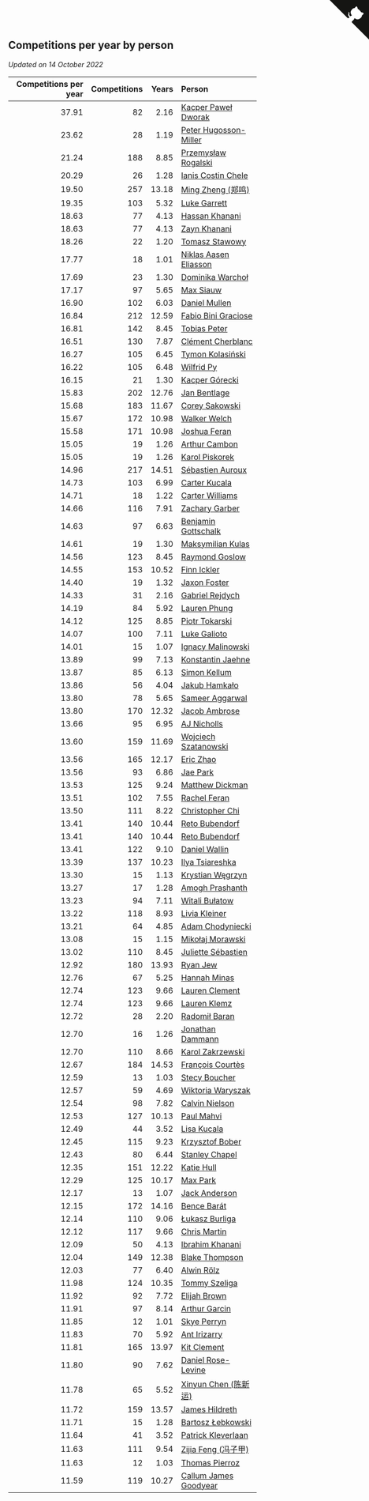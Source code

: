 ## Competitions per year by person

*Updated on 14 October 2022*

| Competitions per year | Competitions | Years | Person |
| ---: | ---: | ---: | :--- |
| 37.91 | 82 | 2.16 | [Kacper Paweł Dworak](https://www.worldcubeassociation.org/persons/2020DWOR01) |
| 23.62 | 28 | 1.19 | [Peter Hugosson-Miller](https://www.worldcubeassociation.org/persons/2021HUGO01) |
| 21.24 | 188 | 8.85 | [Przemysław Rogalski](https://www.worldcubeassociation.org/persons/2013ROGA02) |
| 20.29 | 26 | 1.28 | [Ianis Costin Chele](https://www.worldcubeassociation.org/persons/2021CHEL01) |
| 19.50 | 257 | 13.18 | [Ming Zheng (郑鸣)](https://www.worldcubeassociation.org/persons/2009ZHEN11) |
| 19.35 | 103 | 5.32 | [Luke Garrett](https://www.worldcubeassociation.org/persons/2017GARR05) |
| 18.63 | 77 | 4.13 | [Hassan Khanani](https://www.worldcubeassociation.org/persons/2018KHAN26) |
| 18.63 | 77 | 4.13 | [Zayn Khanani](https://www.worldcubeassociation.org/persons/2018KHAN28) |
| 18.26 | 22 | 1.20 | [Tomasz Stawowy](https://www.worldcubeassociation.org/persons/2021STAW01) |
| 17.77 | 18 | 1.01 | [Niklas Aasen Eliasson](https://www.worldcubeassociation.org/persons/2021ELIA01) |
| 17.69 | 23 | 1.30 | [Dominika Warchoł](https://www.worldcubeassociation.org/persons/2021WARC01) |
| 17.17 | 97 | 5.65 | [Max Siauw](https://www.worldcubeassociation.org/persons/2017SIAU02) |
| 16.90 | 102 | 6.03 | [Daniel Mullen](https://www.worldcubeassociation.org/persons/2016MULL04) |
| 16.84 | 212 | 12.59 | [Fabio Bini Graciose](https://www.worldcubeassociation.org/persons/2010GRAC02) |
| 16.81 | 142 | 8.45 | [Tobias Peter](https://www.worldcubeassociation.org/persons/2014PETE03) |
| 16.51 | 130 | 7.87 | [Clément Cherblanc](https://www.worldcubeassociation.org/persons/2014CHER05) |
| 16.27 | 105 | 6.45 | [Tymon Kolasiński](https://www.worldcubeassociation.org/persons/2016KOLA02) |
| 16.22 | 105 | 6.48 | [Wilfrid Py](https://www.worldcubeassociation.org/persons/2016PYWI01) |
| 16.15 | 21 | 1.30 | [Kacper Górecki](https://www.worldcubeassociation.org/persons/2021GORE01) |
| 15.83 | 202 | 12.76 | [Jan Bentlage](https://www.worldcubeassociation.org/persons/2010BENT01) |
| 15.68 | 183 | 11.67 | [Corey Sakowski](https://www.worldcubeassociation.org/persons/2011SAKO01) |
| 15.67 | 172 | 10.98 | [Walker Welch](https://www.worldcubeassociation.org/persons/2011WELC01) |
| 15.58 | 171 | 10.98 | [Joshua Feran](https://www.worldcubeassociation.org/persons/2011FERA01) |
| 15.05 | 19 | 1.26 | [Arthur Cambon](https://www.worldcubeassociation.org/persons/2021CAMB01) |
| 15.05 | 19 | 1.26 | [Karol Piskorek](https://www.worldcubeassociation.org/persons/2021PISK01) |
| 14.96 | 217 | 14.51 | [Sébastien Auroux](https://www.worldcubeassociation.org/persons/2008AURO01) |
| 14.73 | 103 | 6.99 | [Carter Kucala](https://www.worldcubeassociation.org/persons/2015KUCA01) |
| 14.71 | 18 | 1.22 | [Carter Williams](https://www.worldcubeassociation.org/persons/2021WILL06) |
| 14.66 | 116 | 7.91 | [Zachary Garber](https://www.worldcubeassociation.org/persons/2014GARB01) |
| 14.63 | 97 | 6.63 | [Benjamin Gottschalk](https://www.worldcubeassociation.org/persons/2016GOTT01) |
| 14.61 | 19 | 1.30 | [Maksymilian Kulas](https://www.worldcubeassociation.org/persons/2021KULA02) |
| 14.56 | 123 | 8.45 | [Raymond Goslow](https://www.worldcubeassociation.org/persons/2014GOSL01) |
| 14.55 | 153 | 10.52 | [Finn Ickler](https://www.worldcubeassociation.org/persons/2012ICKL01) |
| 14.40 | 19 | 1.32 | [Jaxon Foster](https://www.worldcubeassociation.org/persons/2021FOST01) |
| 14.33 | 31 | 2.16 | [Gabriel Rejdych](https://www.worldcubeassociation.org/persons/2020REJD01) |
| 14.19 | 84 | 5.92 | [Lauren Phung](https://www.worldcubeassociation.org/persons/2016PHUN02) |
| 14.12 | 125 | 8.85 | [Piotr Tokarski](https://www.worldcubeassociation.org/persons/2013TOKA01) |
| 14.07 | 100 | 7.11 | [Luke Galioto](https://www.worldcubeassociation.org/persons/2015GALI02) |
| 14.01 | 15 | 1.07 | [Ignacy Malinowski](https://www.worldcubeassociation.org/persons/2021MALI02) |
| 13.89 | 99 | 7.13 | [Konstantin Jaehne](https://www.worldcubeassociation.org/persons/2015JAEH01) |
| 13.87 | 85 | 6.13 | [Simon Kellum](https://www.worldcubeassociation.org/persons/2016KELL12) |
| 13.86 | 56 | 4.04 | [Jakub Hamkało](https://www.worldcubeassociation.org/persons/2018HAMK01) |
| 13.80 | 78 | 5.65 | [Sameer Aggarwal](https://www.worldcubeassociation.org/persons/2017AGGA01) |
| 13.80 | 170 | 12.32 | [Jacob Ambrose](https://www.worldcubeassociation.org/persons/2010AMBR01) |
| 13.66 | 95 | 6.95 | [AJ Nicholls](https://www.worldcubeassociation.org/persons/2015NICH04) |
| 13.60 | 159 | 11.69 | [Wojciech Szatanowski](https://www.worldcubeassociation.org/persons/2011SZAT01) |
| 13.56 | 165 | 12.17 | [Eric Zhao](https://www.worldcubeassociation.org/persons/2010ZHAO19) |
| 13.56 | 93 | 6.86 | [Jae Park](https://www.worldcubeassociation.org/persons/2015PARK24) |
| 13.53 | 125 | 9.24 | [Matthew Dickman](https://www.worldcubeassociation.org/persons/2013DICK01) |
| 13.51 | 102 | 7.55 | [Rachel Feran](https://www.worldcubeassociation.org/persons/2015FERA01) |
| 13.50 | 111 | 8.22 | [Christopher Chi](https://www.worldcubeassociation.org/persons/2014CHIC01) |
| 13.41 | 140 | 10.44 | [Reto Bubendorf](https://www.worldcubeassociation.org/persons/2012BUBE01) |
| 13.41 | 140 | 10.44 | [Reto Bubendorf](https://www.worldcubeassociation.org/persons/2012BUBE01) |
| 13.41 | 122 | 9.10 | [Daniel Wallin](https://www.worldcubeassociation.org/persons/2013WALL03) |
| 13.39 | 137 | 10.23 | [Ilya Tsiareshka](https://www.worldcubeassociation.org/persons/2012TERE01) |
| 13.30 | 15 | 1.13 | [Krystian Węgrzyn](https://www.worldcubeassociation.org/persons/2021WEGR01) |
| 13.27 | 17 | 1.28 | [Amogh Prashanth](https://www.worldcubeassociation.org/persons/2021PRAS01) |
| 13.23 | 94 | 7.11 | [Witali Bułatow](https://www.worldcubeassociation.org/persons/2015BUAT01) |
| 13.22 | 118 | 8.93 | [Livia Kleiner](https://www.worldcubeassociation.org/persons/2013KLEI03) |
| 13.21 | 64 | 4.85 | [Adam Chodyniecki](https://www.worldcubeassociation.org/persons/2017CHOD02) |
| 13.08 | 15 | 1.15 | [Mikołaj Morawski](https://www.worldcubeassociation.org/persons/2021MORA01) |
| 13.02 | 110 | 8.45 | [Juliette Sébastien](https://www.worldcubeassociation.org/persons/2014SEBA01) |
| 12.92 | 180 | 13.93 | [Ryan Jew](https://www.worldcubeassociation.org/persons/2008JEWR01) |
| 12.76 | 67 | 5.25 | [Hannah Minas](https://www.worldcubeassociation.org/persons/2017MINA04) |
| 12.74 | 123 | 9.66 | [Lauren Clement](https://www.worldcubeassociation.org/persons/2013KLEM01) |
| 12.74 | 123 | 9.66 | [Lauren Klemz](https://www.worldcubeassociation.org/persons/2013KLEM01) |
| 12.72 | 28 | 2.20 | [Radomił Baran](https://www.worldcubeassociation.org/persons/2020BARA02) |
| 12.70 | 16 | 1.26 | [Jonathan Dammann](https://www.worldcubeassociation.org/persons/2021DAMM01) |
| 12.70 | 110 | 8.66 | [Karol Zakrzewski](https://www.worldcubeassociation.org/persons/2014ZAKR01) |
| 12.67 | 184 | 14.53 | [François Courtès](https://www.worldcubeassociation.org/persons/2008COUR01) |
| 12.59 | 13 | 1.03 | [Stecy Boucher](https://www.worldcubeassociation.org/persons/2021BOUC01) |
| 12.57 | 59 | 4.69 | [Wiktoria Waryszak](https://www.worldcubeassociation.org/persons/2018WARY01) |
| 12.54 | 98 | 7.82 | [Calvin Nielson](https://www.worldcubeassociation.org/persons/2014NIEL03) |
| 12.53 | 127 | 10.13 | [Paul Mahvi](https://www.worldcubeassociation.org/persons/2012MAHV01) |
| 12.49 | 44 | 3.52 | [Lisa Kucala](https://www.worldcubeassociation.org/persons/2019KUCA01) |
| 12.45 | 115 | 9.23 | [Krzysztof Bober](https://www.worldcubeassociation.org/persons/2013BOBE01) |
| 12.43 | 80 | 6.44 | [Stanley Chapel](https://www.worldcubeassociation.org/persons/2016CHAP04) |
| 12.35 | 151 | 12.22 | [Katie Hull](https://www.worldcubeassociation.org/persons/2010HULL01) |
| 12.29 | 125 | 10.17 | [Max Park](https://www.worldcubeassociation.org/persons/2012PARK03) |
| 12.17 | 13 | 1.07 | [Jack Anderson](https://www.worldcubeassociation.org/persons/2021ANDE05) |
| 12.15 | 172 | 14.16 | [Bence Barát](https://www.worldcubeassociation.org/persons/2008BARA01) |
| 12.14 | 110 | 9.06 | [Łukasz Burliga](https://www.worldcubeassociation.org/persons/2013BURL01) |
| 12.12 | 117 | 9.66 | [Chris Martin](https://www.worldcubeassociation.org/persons/2013MART03) |
| 12.09 | 50 | 4.13 | [Ibrahim Khanani](https://www.worldcubeassociation.org/persons/2018KHAN27) |
| 12.04 | 149 | 12.38 | [Blake Thompson](https://www.worldcubeassociation.org/persons/2010THOM03) |
| 12.03 | 77 | 6.40 | [Alwin Rölz](https://www.worldcubeassociation.org/persons/2016ROLZ01) |
| 11.98 | 124 | 10.35 | [Tommy Szeliga](https://www.worldcubeassociation.org/persons/2012SZEL01) |
| 11.92 | 92 | 7.72 | [Elijah Brown](https://www.worldcubeassociation.org/persons/2015BROW03) |
| 11.91 | 97 | 8.14 | [Arthur Garcin](https://www.worldcubeassociation.org/persons/2014GARC27) |
| 11.85 | 12 | 1.01 | [Skye Perryn](https://www.worldcubeassociation.org/persons/2021PERR02) |
| 11.83 | 70 | 5.92 | [Ant Irizarry](https://www.worldcubeassociation.org/persons/2016IRIZ02) |
| 11.81 | 165 | 13.97 | [Kit Clement](https://www.worldcubeassociation.org/persons/2008CLEM01) |
| 11.80 | 90 | 7.62 | [Daniel Rose-Levine](https://www.worldcubeassociation.org/persons/2015ROSE01) |
| 11.78 | 65 | 5.52 | [Xinyun Chen (陈新运)](https://www.worldcubeassociation.org/persons/2017CHEN36) |
| 11.72 | 159 | 13.57 | [James Hildreth](https://www.worldcubeassociation.org/persons/2009HILD01) |
| 11.71 | 15 | 1.28 | [Bartosz Łebkowski](https://www.worldcubeassociation.org/persons/2021LEBK01) |
| 11.64 | 41 | 3.52 | [Patrick Kleverlaan](https://www.worldcubeassociation.org/persons/2019KLEV01) |
| 11.63 | 111 | 9.54 | [Zijia Feng (冯子甲)](https://www.worldcubeassociation.org/persons/2013FENG02) |
| 11.63 | 12 | 1.03 | [Thomas Pierroz](https://www.worldcubeassociation.org/persons/2021PIER01) |
| 11.59 | 119 | 10.27 | [Callum James Goodyear](https://www.worldcubeassociation.org/persons/2012GOOD02) |


<a href="https://github.com/jonatanklosko/wca_statistics" class="github-corner" aria-label="View source on Github"><svg width="80" height="80" viewBox="0 0 250 250" style="fill:#151513; color:#fff; position: absolute; top: 0; border: 0; right: 0;" aria-hidden="true"><path d="M0,0 L115,115 L130,115 L142,142 L250,250 L250,0 Z"></path><path d="M128.3,109.0 C113.8,99.7 119.0,89.6 119.0,89.6 C122.0,82.7 120.5,78.6 120.5,78.6 C119.2,72.0 123.4,76.3 123.4,76.3 C127.3,80.9 125.5,87.3 125.5,87.3 C122.9,97.6 130.6,101.9 134.4,103.2" fill="currentColor" style="transform-origin: 130px 106px;" class="octo-arm"></path><path d="M115.0,115.0 C114.9,115.1 118.7,116.5 119.8,115.4 L133.7,101.6 C136.9,99.2 139.9,98.4 142.2,98.6 C133.8,88.0 127.5,74.4 143.8,58.0 C148.5,53.4 154.0,51.2 159.7,51.0 C160.3,49.4 163.2,43.6 171.4,40.1 C171.4,40.1 176.1,42.5 178.8,56.2 C183.1,58.6 187.2,61.8 190.9,65.4 C194.5,69.0 197.7,73.2 200.1,77.6 C213.8,80.2 216.3,84.9 216.3,84.9 C212.7,93.1 206.9,96.0 205.4,96.6 C205.1,102.4 203.0,107.8 198.3,112.5 C181.9,128.9 168.3,122.5 157.7,114.1 C157.9,116.9 156.7,120.9 152.7,124.9 L141.0,136.5 C139.8,137.7 141.6,141.9 141.8,141.8 Z" fill="currentColor" class="octo-body"></path></svg></a><style>.github-corner:hover .octo-arm{animation:octocat-wave 560ms ease-in-out}@keyframes octocat-wave{0%,100%{transform:rotate(0)}20%,60%{transform:rotate(-25deg)}40%,80%{transform:rotate(10deg)}}@media (max-width:500px){.github-corner:hover .octo-arm{animation:none}.github-corner .octo-arm{animation:octocat-wave 560ms ease-in-out}}</style>
